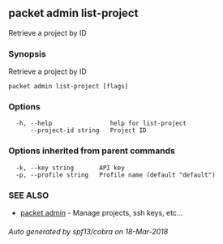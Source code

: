 ## packet admin list-project

Retrieve a project by ID

### Synopsis

Retrieve a project by ID

```
packet admin list-project [flags]
```

### Options

```
  -h, --help                help for list-project
      --project-id string   Project ID
```

### Options inherited from parent commands

```
  -k, --key string       API key
  -p, --profile string   Profile name (default "default")
```

### SEE ALSO

* [packet admin](packet_admin.md)	 - Manage projects, ssh keys, etc...

###### Auto generated by spf13/cobra on 18-Mar-2018
